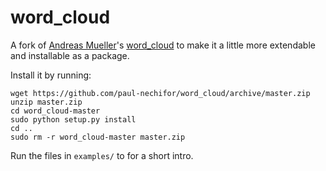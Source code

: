word_cloud
==========

A fork of [Andreas Mueller](https://github.com/amueller)'s
[word_cloud](https://github.com/amueller/word_cloud) to make it a little more
extendable and installable as a package.

Install it by running:

    wget https://github.com/paul-nechifor/word_cloud/archive/master.zip
    unzip master.zip
    cd word_cloud-master
    sudo python setup.py install
    cd ..
    sudo rm -r word_cloud-master master.zip

Run the files in `examples/` to for a short intro.
